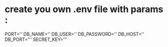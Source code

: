 # create you own .env file with params :
PORT=''
DB_NAME=''
DB_USER=''
DB_PASSWORD=''
DB_HOST=''
DB_PORT='''
SECRET_KEY='''
